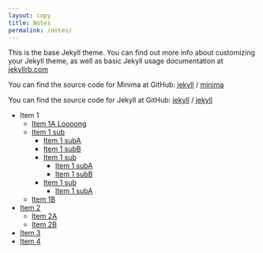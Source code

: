 ```yaml
---
layout: copy
title: Notes
permalink: /notes/
---
```


This is the base Jekyll theme. You can find out more info about customizing your Jekyll theme, as well as basic Jekyll usage documentation at [jekyllrb.com](https://jekyllrb.com/)

You can find the source code for Minima at GitHub:
[jekyll][jekyll-organization] /
[minima](https://github.com/jekyll/minima)

You can find the source code for Jekyll at GitHub:
[jekyll][jekyll-organization] /
[jekyll](https://github.com/jekyll/jekyll)


<ul class="dropdown menu" data-dropdown-menu>
  <li>
    <a>Item 1</a>
    <ul class="menu">
      <li><a href="#0">Item 1A Loooong</a></li>
      <li>
        <a href='#0'> Item 1 sub</a>
        <ul class='menu'>
          <li><a href='#0'>Item 1 subA</a></li>
          <li><a href='#0'>Item 1 subB</a></li>
          <li>
            <a href='#0'> Item 1 sub</a>
            <ul class='menu'>
              <li><a href='#0'>Item 1 subA</a></li>
              <li><a href='#0'>Item 1 subB</a></li>
            </ul>
          </li>
          <li>
            <a href='#0'> Item 1 sub</a>
            <ul class='menu'>
              <li><a href='#0'>Item 1 subA</a></li>
            </ul>
          </li>
        </ul>
      </li>
      <li><a href="#0">Item 1B</a></li>
    </ul>
  </li>
  <li>
    <a href="#0">Item 2</a>
    <ul class="menu">
      <li><a href="#0">Item 2A</a></li>
      <li><a href="#0">Item 2B</a></li>
    </ul>
  </li>
  <li><a href="#0">Item 3</a></li>
  <li><a href='#0'>Item 4</a></li>
</ul>

[jekyll-organization]: https://github.com/jekyll